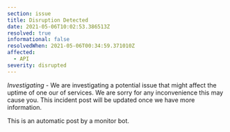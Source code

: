 ```yaml
---
section: issue
title: Disruption Detected
date: 2021-05-06T10:02:53.386513Z
resolved: true
informational: false
resolvedWhen: 2021-05-06T00:34:59.371010Z
affected:
  - API
severity: disrupted
---
```

*Investigating* - We are investigating a potential issue that might affect the uptime of one our of services. We are sorry for any inconvenience this may cause you. This incident post will be updated once we have more information.

This is an automatic post by a monitor bot.
        